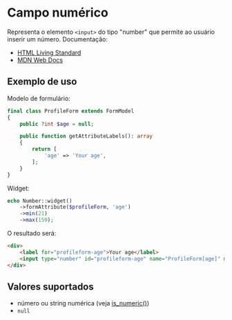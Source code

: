 # Campo numérico

Representa o elemento `<input>` do tipo "number" que permite ao usuário inserir um número. Documentação:

- [HTML Living Standard](https://html.spec.whatwg.org/multipage/input.html#number-state-(type=number))
- [MDN Web Docs](https://developer.mozilla.org/docs/Web/HTML/Element/input/number)

## Exemplo de uso

Modelo de formulário:

```php
final class ProfileForm extends FormModel
{
    public ?int $age = null;

    public function getAttributeLabels(): array
    {
        return [
            'age' => 'Your age',
        ];
    }
}
```

Widget:

```php
echo Number::widget()
    ->formAttribute($profileForm, 'age')
    ->min(21)
    ->max(150);
```

O resultado será:

```html
<div>
    <label for="profileform-age">Your age</label>
    <input type="number" id="profileform-age" name="ProfileForm[age]" min="21" max="150">
</div>
```

## Valores suportados

- número ou string numérica (veja [is_numeric()](https://www.php.net/manual/pt_BR/function.is-numeric.php))
- `null`